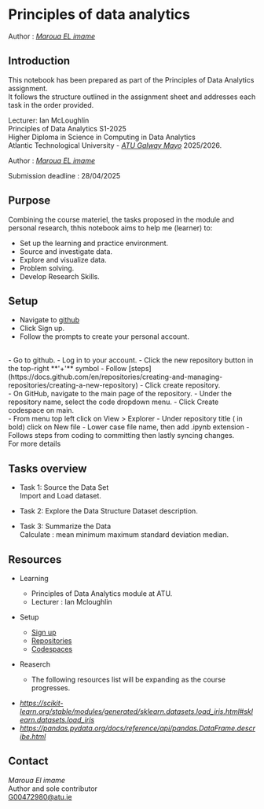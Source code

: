 # Principles of data analytics

Author : *[Maroua EL imame ](https://github.com/Maroua-El-Imame)*  

## Introduction

This notebook has been prepared as part of the Principles of Data Analytics assignment.  
It follows the structure outlined in the assignment sheet and addresses each task in the order provided. 

Lecturer: Ian McLoughlin  
Principles of Data Analytics S1-2025  
Higher Diploma in Science in Computing in Data Analytics  
Atlantic Technological University - *[ATU Galway Mayo](https://www.atu.ie/)* 2025/2026.

Author : *[Maroua EL imame ](https://github.com/Maroua-El-Imame)*  
 

Submission deadline : 28/04/2025  

## Purpose

Combining the course materiel, the tasks proposed in the module and personal research, thhis notebook aims to help me (learner) to: 

- Set up the learning and practice environment.
- Source and investigate data.
- Explore and visualize data.
- Problem solving.
- Develop Research Skills. 

## Setup 

- Navigate to [github](https://github.com/)
- Click Sign up.
- Follow the prompts to create your personal account.  
<br /> 
- Go to github.
- Log in to your account.
- Click the new repository button in the top-right **'+'** symbol
- Follow [steps](https://docs.github.com/en/repositories/creating-and-managing-repositories/creating-a-new-repository)
- Click create repository.  
<br /> 
- On GitHub, navigate to the main page of the repository.
- Under the repository name, select the code dropdown menu.
- Click Create codespace on main.
<br /> 
- From menu top left click on View > Explorer
- Under repository title ( in bold) click on New file
- Lower case file name, then add .ipynb extension
- Follows steps from coding to committing then lastly syncing changes.  
<br /> 
For more details  
<https://docs.github.com/en>

## Tasks overview

*   Task 1: Source the Data Set  
    Import and Load dataset.

*   Task 2: Explore the Data Structure 
    Dataset description.


*   Task 3: Summarize the Data  
    Calculate : mean minimum maximum standard deviation median.

## Resources 


- Learning 
    - Principles of Data Analytics module at ATU.
    - Lecturer : Ian Mcloughlin  

- Setup 
    - [Sign up](https://github.com/)
    - [Repositories](https://docs.github.com/en/repositories/creating-and-managing-repositories/creating-a-new-repository)
    - [Codespaces](https://docs.github.com/en/codespaces/developing-in-a-codespace/creating-a-codespace-for-a-repository)  

- Reaserch 
    - The following resources list will be expanding as the course progresses.  
* *https://scikit-learn.org/stable/modules/generated/sklearn.datasets.load_iris.html#sklearn.datasets.load_iris*
* *https://pandas.pydata.org/docs/reference/api/pandas.DataFrame.describe.html*


## Contact

*Maroua El imame*  
Author and sole contributor  
<G00472980@atu.ie>



